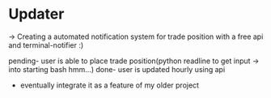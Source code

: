 # Updater


-> Creating a automated notification system for trade position 
with a free api and terminal-notifier :)


 pending- user is able to place trade position(python readline to get input -> into starting bash hmm...)
 done- user is updated hourly using api 
 - eventually integrate it as a feature of my older project
